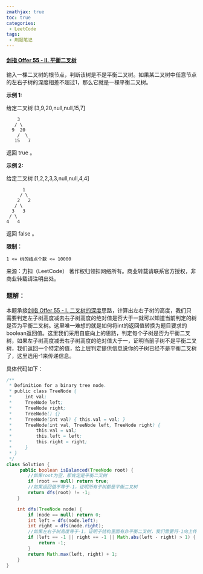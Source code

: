 ```yaml
---
zmathjax: true
toc: true
categories:
 - LeetCode
tags:
 - 刷题笔记
---
```


#### [剑指 Offer 55 - II. 平衡二叉树](https://leetcode-cn.com/problems/ping-heng-er-cha-shu-lcof/)

输入一棵二叉树的根节点，判断该树是不是平衡二叉树。如果某二叉树中任意节点的左右子树的深度相差不超过1，那么它就是一棵平衡二叉树。

<!--more-->

**示例 1:**

给定二叉树 [3,9,20,null,null,15,7]

```
    3
   / \
  9  20
    /  \
   15   7
```

返回 true 。

**示例 2:**

给定二叉树 [1,2,2,3,3,null,null,4,4]

          1
         / \
        2   2
       / \
      3   3
     / \
    4   4

返回 false 。 

**限制：**

```
1 <= 树的结点个数 <= 10000
```

来源：力扣（LeetCode）
著作权归领扣网络所有。商业转载请联系官方授权，非商业转载请注明出处。

### 题解：

本题承接[剑指 Offer 55 - I. 二叉树的深度](https://leetcode-cn.com/problems/er-cha-shu-de-shen-du-lcof/)思路，计算出左右子树的高度，我们只需要判定左子树高度减去右子树高度的绝对值是否大于一就可以知道当前判定的树是否为平衡二叉树。这里唯一难想的就是如何将int的返回值转换为题目要求的boolean返回值。这里我们采用自底向上的思路，判定每个子树是否为平衡二叉树，如果左子树高度减去右子树高度的绝对值大于一，证明当前子树不是平衡二叉树，我们返回一个特定的值，给上层判定提供信息说你的子树已经不是平衡二叉树了，这里选用-1来传递信息。

具体代码如下：

```java
/**
 * Definition for a binary tree node.
 * public class TreeNode {
 *     int val;
 *     TreeNode left;
 *     TreeNode right;
 *     TreeNode() {}
 *     TreeNode(int val) { this.val = val; }
 *     TreeNode(int val, TreeNode left, TreeNode right) {
 *         this.val = val;
 *         this.left = left;
 *         this.right = right;
 *     }
 * }
 */
class Solution {
     public boolean isBalanced(TreeNode root) {
       	//如果root为空，那肯定是平衡二叉树
        if (root == null) return true;
       	//如果返回值不等于-1，证明所有子树都是平衡二叉树
        return dfs(root) != -1;
    }

    int dfs(TreeNode node) {
        if (node == null) return 0;
        int left = dfs(node.left);
        int right = dfs(node.right);
      	//如果左右子树高度等于-1，证明子结构里面有非平衡二叉树，我们需要将-1向上传递
        if (left == -1 || right == -1 || Math.abs(left - right) > 1) {
            return -1;
        }
        return Math.max(left, right) + 1;
    }
}
```

